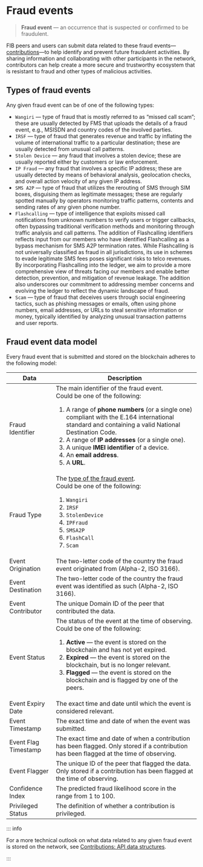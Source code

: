 # Fraud events

> **Fraud event** — an occurrence that is suspected or confirmed to be fraudulent.

FIB peers and users can submit data related to these fraud events—[contributions](contributions.md)—to help identify and prevent future fraudulent activities. By sharing information and collaborating with other participants in the network, contributors can help create a more secure and trustworthy ecosystem that is resistant to fraud and other types of malicious activities.

## Types of fraud events

Any given fraud event can be of one of the following types:

- `Wangiri` — type of fraud that is mostly referred to as “missed call scam”; these are usually detected by FMS that uploads the details of a fraud event, e.g., MSISDN and country codes of the involved parties.
- `IRSF` — type of fraud that generates revenue and traffic by inflating the volume of international traffic to a particular destination; these are usually detected from unusual call patterns.
- `Stolen Device` — any fraud that involves a stolen device; these are usually reported either by customers or law enforcement.
- `IP Fraud` — any fraud that involves a specific IP address; these are usually detected by means of behavioral analysis, geolocation checks, and overall action velocity of any given IP address.
- `SMS A2P` — type of fraud that utilizes the rerouting of SMS through SIM boxes, disguising them as legitimate messages; these are regularly spotted manually by operators monitoring traffic patterns, contents and sending rates of any given phone number.
- `Flashcalling` — type of intelligence that exploits missed call notifications from unknown numbers to verify users or trigger callbacks, often bypassing traditional verification methods and monitoring through traffic analysis and call patterns. The addition of Flashcalling identifiers reflects input from our members who have identified Flashcalling as a bypass mechanism for SMS A2P termination rates. While Flashcalling is not universally classified as fraud in all jurisdictions, its use in schemes to evade legitimate SMS fees poses significant risks to telco revenues. By incorporating Flashcalling into the ledger, we aim to provide a more comprehensive view of threats facing our members and enable better detection, prevention, and mitigation of revenue leakage. The addition also underscores our commitment to addressing member concerns and evolving the ledger to reflect the dynamic landscape of fraud.
- `Scam` — type of fraud that deceives users through social engineering tactics, such as phishing messages or emails, often using phone numbers, email addresses, or URLs to steal sensitive information or money, typically identified by analyzing unusual transaction patterns and user reports.

## Fraud event data model

Every fraud event that is submitted and stored on the blockchain adheres to the following model:

| Data | Description |
| --- | --- |
| Fraud Identifier | The main identifier of the fraud event. <br> Could be one of the following: <ol><li>A range of **phone numbers** (or a single one) compliant with the E.164 international standard and containing a valid National Destination Code.</li><li>A range of **IP addresses** (or a single one).</li><li>A unique **IMEI identifier** of a device. </li><li>An **email address**.</li><li>A **URL**.</li></ol> |
| Fraud Type | The [type of the fraud event](#types-of-fraud-events). <br> Could be one of the following: <ol><li>`Wangiri`</li><li>`IRSF`</li><li>`StolenDevice`</li><li>`IPFraud`</li><li>`SMSA2P`</li><li>`FlashCall`</li><li>`Scam`</li></ol> |
| Event Origination | The two-letter code of the country the fraud event originated from (Alpha-2, ISO 3166). |
| Event Destination | The two-letter code of the country the fraud event was identified as such (Alpha-2, ISO 3166). |
| Event Contributor | The unique Domain ID of the peer that contributed the data. |
| Event Status | The status of the event at the time of observing. <br> Could be one of the following: <ol><li>**Active** — the event is stored on the blockchain and has not yet expired.</li><li>**Expired** — the event is stored on the blockchain, but is no longer relevant.</li><li>**Flagged** — the event is stored on the blockchain and is flagged by one of the peers.</li></ol> |
| Event Expiry Date | The exact time and date until which the event is considered relevant. |
| Event Timestamp | The exact time and date of when the event was submitted. |
| Event Flag Timestamp | The exact time and date of when a contribution has been flagged. Only stored if a contribution has been flagged at the time of observing. |
| Event Flagger | The unique ID of the peer that flagged the data. Only stored if a contribution has been flagged at the time of observing. |
| Confidence Index | The predicted fraud likelihood score in the range from 1 to 100. |
| Privileged Status | The definition of whether a contribution is privileged. |

::: info

For a more technical outlook on what data related to any given fraud event is stored on the network, see [Contributions: API data structures](contributions.md#api-data-structures).

:::
